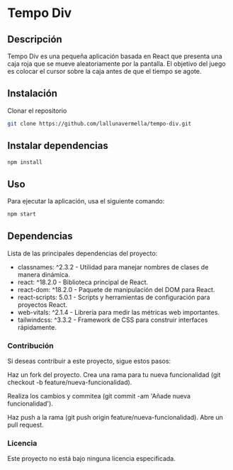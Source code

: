 # Tempo Div
## Descripción
Tempo Div es una pequeña aplicación basada en React que presenta una caja roja que se mueve aleatoriamente por la pantalla. El objetivo del juego es colocar el cursor sobre la caja antes de que el tiempo se agote.

## Instalación
Clonar el repositorio

```bash
git clone https://github.com/lallunavermella/tempo-div.git
```
## Instalar dependencias

```bash
npm install
```
## Uso
Para ejecutar la aplicación, usa el siguiente comando:

```bash
npm start
```
## Dependencias
Lista de las principales dependencias del proyecto:

- classnames: ^2.3.2 - Utilidad para manejar nombres de clases de manera dinámica.
- react: ^18.2.0 - Biblioteca principal de React.
- react-dom: ^18.2.0 - Paquete de manipulación del DOM para React.
- react-scripts: 5.0.1 - Scripts y herramientas de configuración para proyectos React.
- web-vitals: ^2.1.4 - Librería para medir las métricas web importantes.
- tailwindcss: ^3.3.2 - Framework de CSS para construir interfaces rápidamente.
  
### Contribución
Si deseas contribuir a este proyecto, sigue estos pasos:

Haz un fork del proyecto.
Crea una rama para tu nueva funcionalidad (git checkout -b feature/nueva-funcionalidad).

Realiza los cambios y commitea (git commit -am 'Añade nueva funcionalidad').

Haz push a la rama (git push origin feature/nueva-funcionalidad).
Abre un pull request.
### Licencia
Este proyecto no está bajo ninguna licencia especificada.
